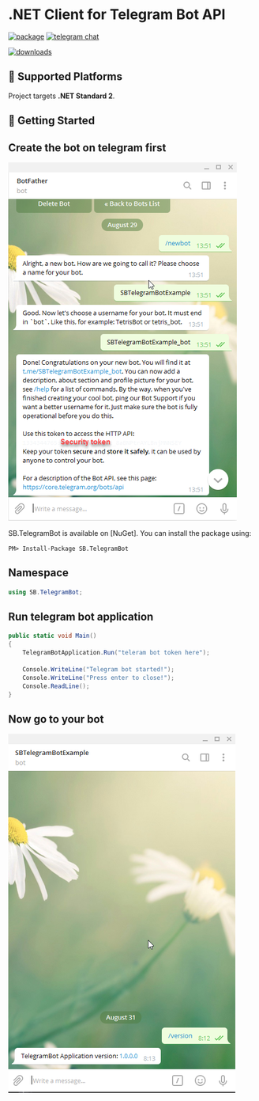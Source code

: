 # .NET Client for Telegram Bot API

[![package](https://img.shields.io/nuget/vpre/SB.TelegramBot.svg?label=SB.TelegramBot&style=flat-square)](https://www.nuget.org/packages/SB.TelegramBot)
[![telegram chat](https://img.shields.io/badge/Support_Chat-Telegram-blue.svg?style=flat-square)](https://t.me/joinchat/CZEOHxilcpIVWL3x_MiKpQ)

[![downloads](https://img.shields.io/nuget/dt/SB.TelegramBot.svg?style=flat-square&label=Package%20Downloads)](https://www.nuget.org/packages/SB.TelegramBot)

## 🚧 Supported Platforms

Project targets **.NET Standard 2**.

## 🔨 Getting Started

## Create the bot on telegram first

![bot-creating-in-telegram](docs/createbot.png)

SB.TelegramBot is available on [NuGet]. You can install the package using:

	PM> Install-Package SB.TelegramBot

## Namespace

```csharp
using SB.TelegramBot;
```
## Run telegram bot application

```csharp
public static void Main()
{
    TelegramBotApplication.Run("teleram bot token here");

    Console.WriteLine("Telegram bot started!");
    Console.WriteLine("Press enter to close!");
    Console.ReadLine();
}
```
## Now go to your bot

![bot-creating-in-telegram](docs/telegrambotversion.png)
